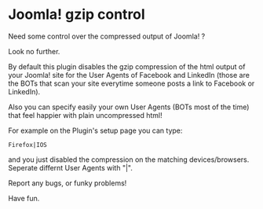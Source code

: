 Joomla! gzip control
===================


Need some control over the compressed output of Joomla! ?

Look no further.

By default this plugin disables the gzip compression of the html output of your Joomla! site for the User Agents of Facebook and LinkedIn (those are the BOTs that scan your site everytime someone posts a link to Facebook or LinkedIn).

Also you can specify easily your own User Agents (BOTs most of the time) that feel happier with plain uncompressed html!


For example on the Plugin's setup page you can type:

```
Firefox|IOS
```
and you just disabled the compression on the matching devices/browsers. Seperate differnt User Agents with "|".

Report any bugs, or funky problems!

Have fun.

